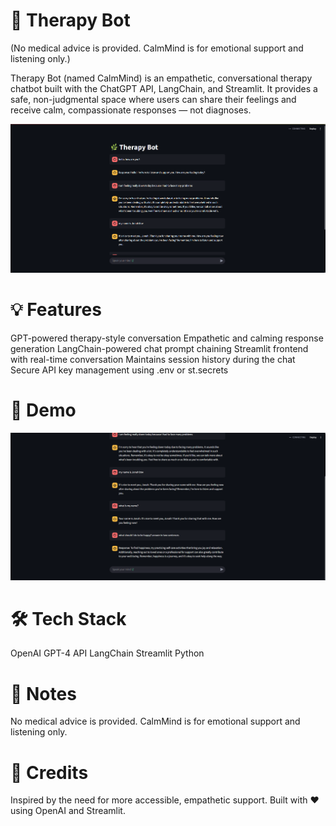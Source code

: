 # 🌿 Therapy Bot

(No medical advice is provided. CalmMind is for emotional support and listening only.)

Therapy Bot (named CalmMind) is an empathetic, conversational therapy chatbot built with the ChatGPT API, LangChain, and Streamlit. It provides a safe, non-judgmental space where users can share their feelings and receive calm, compassionate responses — not diagnoses.

![1](1.png)

# 💡 Features

GPT-powered therapy-style conversation
Empathetic and calming response generation
LangChain-powered chat prompt chaining
Streamlit frontend with real-time conversation
Maintains session history during the chat
Secure API key management using .env or st.secrets

# 📸 Demo

![2](2.png)

# 🛠 Tech Stack

OpenAI GPT-4 API
LangChain
Streamlit
Python

# 📌 Notes

No medical advice is provided. CalmMind is for emotional support and listening only.

# 🙏 Credits

Inspired by the need for more accessible, empathetic support.
Built with ❤️ using OpenAI and Streamlit.

